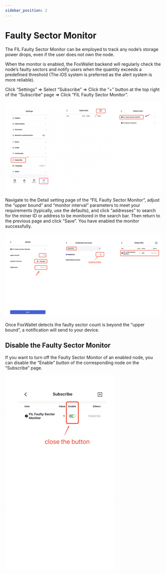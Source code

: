 ```yaml
---
sidebar_position: 2
---
```


# Faulty Sector Monitor
​​The FIL Faulty Sector Monitor can be employed to track any node’s storage power drops, even if the user does not own the node. 

When the monitor is enabled, the FoxWallet backend will regularly check the node’s faulty sectors and notify users when the quantity exceeds a predefined threshold (The iOS system is preferred as the alert system is more reliable).

Click “Settings” => Select “Subscribe” => Click the “+” button at the top right of the “Subscribe” page => Click “FIL Faulty Sector Monitor”.

![](../img/faulty-sector-monitor.png)

Navigate to the Detail setting page of the “FIL Faulty Sector Monitor”, adjust the “upper bound” and “monitor interval” parameters to meet your requirements (typically, use the defaults), and click “addresses” to search for the miner ID or address to be monitored in the search bar. 
Then return to the previous page and click “Save”. You have enabled the monitor successfully. 

![](../img/faulty-sector-monitor2.png)

Once FoxWallet detects the faulty sector count is beyond the “upper bound”, a notification will send to your device.

## Disable the Faulty Sector Monitor
If you want to turn off the Faulty Sector Monitor of an enabled node, you can disable the “Enable” button of the corresponding node on the “Subscribe” page.

![](../img/deactive-monitor.png)

